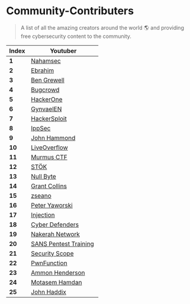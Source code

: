 # Community-Contributers

> A list of all the amazing creators around the world 🌎 and providing free cybersecurity content to the community.

Index | Youtuber
--- | ---
**1** | [Nahamsec](https://www.youtube.com/channel/UCCZDt7MuC3Hzs6IH4xODLBw/videos)
**2** | [Ebrahim](https://www.youtube.com/user/Zigoo0/playlists) 
**3** | [Ben Grewell](https://www.youtube.com/channel/UC2Xz7OF80Ae3SU6uk4ERjZQ/playlists) 
**4** | [Bugcrowd](https://www.youtube.com/channel/UCo1NHk_bgbAbDBc4JinrXww/playlists) 
**5** | [HackerOne](https://www.youtube.com/channel/UCsgzmECky2Q9lQMWzDwMhYw)
**6** | [GynvaelEN](https://www.youtube.com/channel/UCCkVMojdBWS-JtH7TliWkVg) 
**7** | [HackerSploit](https://www.youtube.com/channel/UC0ZTPkdxlAKf-V33tqXwi3Q) 
**8** | [IppSec](https://www.youtube.com/channel/UCa6eh7gCkpPo5XXUDfygQQA)
**9** | [John Hammond](https://www.youtube.com/channel/UCVeW9qkBjo3zosnqUbG7CFw)
**10** | [LiveOverflow](https://www.youtube.com/channel/UClcE-kVhqyiHCcjYwcpfj9w)
**11** | [Murmus CTF](https://www.youtube.com/channel/UCUB9vOGEUpw7IKJRoR4PK-A) 
**12** | [STÖK](https://www.youtube.com/channel/UCQN2DsjnYH60SFBIA6IkNwg)
**13** | [Null Byte](https://www.youtube.com/channel/UCgTNupxATBfWmfehv21ym-g)
**14** | [Grant Collins](https://www.youtube.com/channel/UCTLUi3oc1-a7dS-2-YgEKmA) 
**15** | [zseano](https://www.youtube.com/channel/UCCUFgj-52_ryvpQUacylRpg/videos) 
**16** | [Peter Yaworski](https://www.youtube.com/user/yaworsk1/videos)
**17** | [Injection](https://www.youtube.com/channel/UC31jVeFdiPWsxMRqhXapRGQ/featured)
**18** | [Cyber Defenders](https://www.youtube.com/channel/UCI6UPRiq8G0svT8NyrknNnA/playlists) 
**19** | [Nakerah Network](https://www.youtube.com/channel/UCvgMmTPBM7xRyxU07-cBpbg/playlists) 
**20** | [SANS Pentest Training](https://www.youtube.com/channel/UCP28F4uf9s2V1_SQwnJST_A/videos) 
**21** | [Security Scope](https://www.youtube.com/watch?v=SP5MYNb4f38&list=PLVBPh7Xyv8CBNsrFNVTwSyBa3wx34C2k5)
**22** | [PwnFunction](https://www.youtube.com/channel/UCW6MNdOsqv2E9AjQkv9we7A)
**23** | [Ammon Henderson](https://www.youtube.com/channel/UCdrzJS1bfg9_utyJFQ_T35Q/playlists) 
**24** | [Motasem Hamdan](https://www.youtube.com/channel/UCNSdU_1ehXtGclimTVckHmQ/playlists) 
**25** | [John Haddix](https://www.youtube.com/channel/UCk0f0svao7AKeK3RfiWxXEA/videos)
